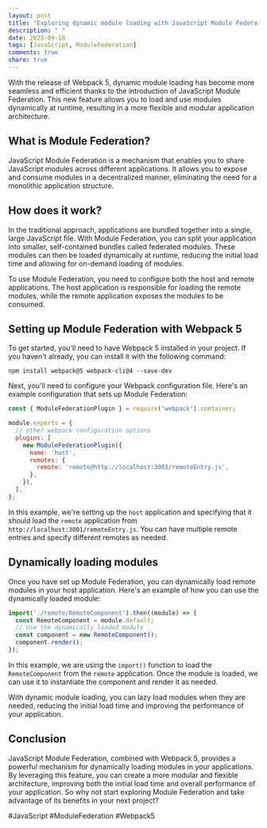 ```yaml
---
layout: post
title: "Exploring dynamic module loading with JavaScript Module Federation and Webpack 5"
description: " "
date: 2023-09-18
tags: [JavaScript, ModuleFederation]
comments: true
share: true
---
```


With the release of Webpack 5, dynamic module loading has become more seamless and efficient thanks to the introduction of JavaScript Module Federation. This new feature allows you to load and use modules dynamically at runtime, resulting in a more flexible and modular application architecture.

## What is Module Federation?

JavaScript Module Federation is a mechanism that enables you to share JavaScript modules across different applications. It allows you to expose and consume modules in a decentralized manner, eliminating the need for a monolithic application structure.

## How does it work?

In the traditional approach, applications are bundled together into a single, large JavaScript file. With Module Federation, you can split your application into smaller, self-contained bundles called federated modules. These modules can then be loaded dynamically at runtime, reducing the initial load time and allowing for on-demand loading of modules.

To use Module Federation, you need to configure both the host and remote applications. The host application is responsible for loading the remote modules, while the remote application exposes the modules to be consumed.

## Setting up Module Federation with Webpack 5

To get started, you'll need to have Webpack 5 installed in your project. If you haven't already, you can install it with the following command:

```shell
npm install webpack@5 webpack-cli@4 --save-dev
```

Next, you'll need to configure your Webpack configuration file. Here's an example configuration that sets up Module Federation:

```javascript
const { ModuleFederationPlugin } = require('webpack').container;

module.exports = {
  // other webpack configuration options
  plugins: [
    new ModuleFederationPlugin({
      name: 'host',
      remotes: {
        remote: 'remote@http://localhost:3001/remoteEntry.js',
      },
    }),
  ],
};
```

In this example, we're setting up the `host` application and specifying that it should load the `remote` application from `http://localhost:3001/remoteEntry.js`. You can have multiple remote entries and specify different remotes as needed.

## Dynamically loading modules

Once you have set up Module Federation, you can dynamically load remote modules in your host application. Here's an example of how you can use the dynamically loaded module:

```javascript
import('./remote/RemoteComponent').then((module) => {
  const RemoteComponent = module.default;
  // Use the dynamically loaded module
  const component = new RemoteComponent();
  component.render();
});
```

In this example, we are using the `import()` function to load the `RemoteComponent` from the `remote` application. Once the module is loaded, we can use it to instantiate the component and render it as needed.

With dynamic module loading, you can lazy load modules when they are needed, reducing the initial load time and improving the performance of your application.

## Conclusion

JavaScript Module Federation, combined with Webpack 5, provides a powerful mechanism for dynamically loading modules in your applications. By leveraging this feature, you can create a more modular and flexible architecture, improving both the initial load time and overall performance of your application. So why not start exploring Module Federation and take advantage of its benefits in your next project?

#JavaScript #ModuleFederation #Webpack5